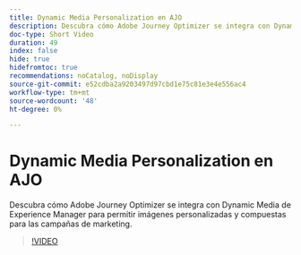 ```yaml
---
title: Dynamic Media Personalization en AJO
description: Descubra cómo Adobe Journey Optimizer se integra con Dynamic Media de Experience Manager para permitir imágenes personalizadas y compuestas para las campañas de marketing.
doc-type: Short Video
duration: 49
index: false
hide: true
hidefromtoc: true
recommendations: noCatalog, noDisplay
source-git-commit: e52cdba2a9203497d97cbd1e75c81e3e4e556ac4
workflow-type: tm+mt
source-wordcount: '48'
ht-degree: 0%

---
```



# Dynamic Media Personalization en AJO

Descubra cómo Adobe Journey Optimizer se integra con Dynamic Media de Experience Manager para permitir imágenes personalizadas y compuestas para las campañas de marketing.

<!-- 62_S520_3442520_48_dynamic-media-personalization-in-ajo -->
>[!VIDEO](https://video.tv.adobe.com/v/3460312/?learn=on&enablevpops=true&captions=spa)
